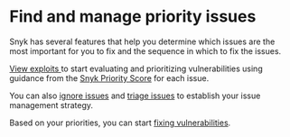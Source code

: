 # Find and manage priority issues

Snyk has several features that help you determine which issues are the most important for you to fix and the sequence in which to fix the issues.

[View exploits ](../../manage-issues/priorities-for-fixing-issues/view-exploits.md)to start evaluating and prioritizing vulnerabilities using guidance from the [Snyk Priority Score](../../manage-issues/priorities-for-fixing-issues/priority-score.md) for each issue.

You can also [ignore issues](ignore-issues.md) and [triage issues](../../manage-issues/priorities-for-fixing-issues/triage-for-issues.md) to establish your issue management strategy.

Based on your priorities, you can start [fixing vulnerabilities](../../scan-applications/snyk-open-source/manage-vulnerabilities/).
